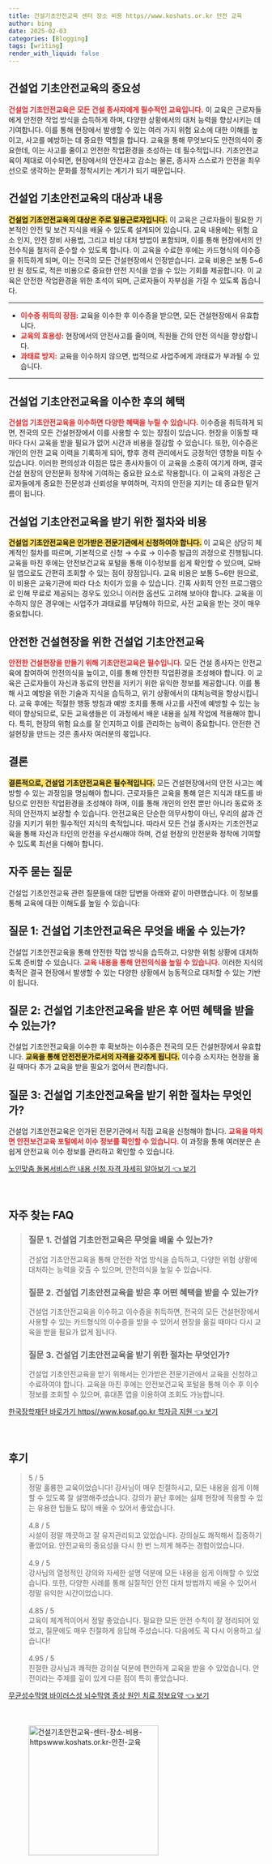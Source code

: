 ```yaml
---
title: 건설기초안전교육 센터 장소 비용 https//www.koshats.or.kr 안전 교육
author: bing
date: 2025-02-03
categories: [Blogging]
tags: [writing]
render_with_liquid: false
---
```



<h2 id='건설업_기초안전교육의_중요성'>건설업 기초안전교육의 중요성</h2>

<p><b><span style="color: #ee2323;">건설업 기초안전교육은 모든 건설 종사자에게 필수적인 교육입니다.</span></b> 이 교육은 근로자들에게 안전한 작업 방식을 습득하게 하며, 다양한 상황에서의 대처 능력을 향상시키는 데 기여합니다. 이를 통해 현장에서 발생할 수 있는 여러 가지 위험 요소에 대한 이해를 높이고, 사고를 예방하는 데 중요한 역할을 합니다. 교육을 통해 무엇보다도 안전의식이 중요한데, 이는 사고를 줄이고 안전한 작업환경을 조성하는 데 필수적입니다. 기초안전교육이 제대로 이수되면, 현장에서의 안전사고 감소는 물론, 종사자 스스로가 안전을 최우선으로 생각하는 문화를 정착시키는 계기가 되기 때문입니다.</p>

<h2 id='대상과_내용'>건설업 기초안전교육의 대상과 내용</h2>

<p><b><span style="background-color: #ffe066;">건설업 기초안전교육의 대상은 주로 일용근로자입니다.</span></b> 이 교육은 근로자들이 필요한 기본적인 안전 및 보건 지식을 배울 수 있도록 설계되어 있습니다. 교육 내용에는 위험 요소 인지, 안전 장비 사용법, 그리고 비상 대처 방법이 포함되며, 이를 통해 현장에서의 안전수칙을 철저히 준수할 수 있도록 합니다. 이 교육을 수료한 후에는 카드형식의 이수증을 취득하게 되며, 이는 전국의 모든 건설현장에서 인정받습니다. 교육 비용은 보통 5~6만 원 정도로, 적은 비용으로 중요한 안전 지식을 얻을 수 있는 기회를 제공합니다. 이 교육은 안전한 작업환경을 위한 초석이 되며, 근로자들이 자부심을 가질 수 있도록 돕습니다.</p>

<hr />

<ul>
    <li><b><span style="color: #ee2323;">이수증 취득의 장점:</span></b> 교육을 이수한 후 이수증을 받으면, 모든 건설현장에서 유효합니다.</li>
    <li><b><span style="color: #ee2323;">교육의 효용성:</span></b> 현장에서의 안전사고를 줄이며, 직원들 간의 안전 의식을 향상합니다.</li>
    <li><b><span style="color: #ee2323;">과태료 방지:</span></b> 교육을 이수하지 않으면, 법적으로 사업주에게 과태료가 부과될 수 있습니다.</li>
</ul>

<hr />

<h2 id='이수증_혜택'>건설업 기초안전교육을 이수한 후의 혜택</h2>

<p><b><span style="color: #ee2323;">건설업 기초안전교육을 이수하면 다양한 혜택을 누릴 수 있습니다.</span></b> 이수증을 취득하게 되면, 전국의 모든 건설현장에서 이를 사용할 수 있는 장점이 있습니다. 현장을 이동할 때마다 다시 교육을 받을 필요가 없어 시간과 비용을 절감할 수 있습니다. 또한, 이수증은 개인의 안전 교육 이력을 기록하게 되어, 향후 경력 관리에서도 긍정적인 영향을 미칠 수 있습니다. 이러한 편의성과 이점은 많은 종사자들이 이 교육을 소중히 여기게 하며, 결국 건설 현장의 안전문화 정착에 기여하는 중요한 요소로 작용합니다. 이 교육의 과정은 근로자들에게 중요한 전문성과 신뢰성을 부여하며, 각자의 안전을 지키는 데 중요한 밑거름이 됩니다.</p>

<h2 id='신청절차와_비용'>건설업 기초안전교육을 받기 위한 절차와 비용</h2>

<p><b><span style="background-color: #ffe066;">건설업 기초안전교육은 인가받은 전문기관에서 신청하여야 합니다.</span></b> 이 교육은 상당히 체계적인 절차를 따르며, 기본적으로 신청 → 수료 → 이수증 발급의 과정으로 진행됩니다. 교육을 마친 후에는 안전보건교육 포털을 통해 이수정보를 쉽게 확인할 수 있으며, 모바일 앱으로도 간편히 조회할 수 있는 점이 장점입니다. 교육 비용은 보통 5~6만 원으로, 이 비용은 교육기관에 따라 다소 차이가 있을 수 있습니다. 간혹 사회적 안전 프로그램으로 인해 무료로 제공되는 경우도 있으니 이러한 옵션도 고려해 보아야 합니다. 교육을 이수하지 않은 경우에는 사업주가 과태료를 부담해야 하므로, 사전 교육을 받는 것이 매우 중요합니다.</p>

<h2 id='안전한_건설현장'>안전한 건설현장을 위한 건설업 기초안전교육</h2>

<p><b><span style="color: #ee2323;">안전한 건설현장을 만들기 위해 기초안전교육은 필수입니다.</span></b> 모든 건설 종사자는 안전교육에 참여하여 안전의식을 높이고, 이를 통해 안전한 작업환경을 조성해야 합니다. 이 교육은 근로자들이 자신과 동료의 안전을 지키기 위한 유익한 정보를 제공합니다. 이를 통해 사고 예방을 위한 기술과 지식을 습득하고, 위기 상황에서의 대처능력을 향상시킵니다. 교육 후에는 적절한 행동 방침과 예방 조치를 통해 사고를 사전에 예방할 수 있는 능력이 향상되므로, 모든 교육생들은 이 과정에서 배운 내용을 실제 작업에 적용해야 합니다. 특히, 현장의 위험 요소를 잘 인지하고 이를 관리하는 능력이 중요합니다. 안전한 건설현장을 만드는 것은 종사자 여러분의 몫입니다.</p>

<h2 id='결론'>결론</h2>

<p><b><span style="background-color: #ffe066;">결론적으로, 건설업 기초안전교육은 필수적입니다.</span></b> 모든 건설현장에서의 안전 사고는 예방할 수 있는 과정임을 명심해야 합니다. 근로자들은 교육을 통해 얻은 지식과 태도를 바탕으로 안전한 작업환경을 조성해야 하며, 이를 통해 개인의 안전 뿐만 아니라 동료와 조직의 안전까지 보장할 수 있습니다. 안전교육은 단순한 의무사항이 아닌, 우리의 삶과 건강을 지키기 위한 필수적인 지식의 축적입니다. 따라서 모든 건설 종사자는 기초안전교육을 통해 자신과 타인의 안전을 우선시해야 하며, 건설 현장의 안전문화 정착에 기여할 수 있도록 최선을 다해야 합니다.</p>

<h2 id='자주_묻는_질문'>자주 묻는 질문</h2>

<p>건설업 기초안전교육 관련 질문들에 대한 답변을 아래와 같이 마련했습니다. 이 정보를 통해 교육에 대한 이해도를 높일 수 있습니다:</p>

<h2 id='질문_1'>질문 1: 건설업 기초안전교육은 무엇을 배울 수 있는가?</h2>

<p>건설업 기초안전교육을 통해 안전한 작업 방식을 습득하고, 다양한 위험 상황에 대처하도록 준비할 수 있습니다. <b><span style="color: #ee2323;">교육 내용을 통해 안전의식을 높일 수 있습니다.</span></b> 이러한 지식의 축적은 결국 현장에서 발생할 수 있는 다양한 상황에서 능동적으로 대처할 수 있는 기반이 됩니다.</p>

<h2 id='질문_2'>질문 2: 건설업 기초안전교육을 받은 후 어떤 혜택을 받을 수 있는가?</h2>

<p>건설업 기초안전교육을 이수한 후 확보하는 이수증은 전국의 모든 건설현장에서 유효합니다. <b><span style="background-color: #ffe066;">교육을 통해 안전전문가로서의 자격을 갖추게 됩니다.</span></b> 이수증 소지자는 현장을 옮길 때마다 추가 교육을 받을 필요가 없어서 편리합니다.</p>

<h2 id='질문_3'>질문 3: 건설업 기초안전교육을 받기 위한 절차는 무엇인가?</h2>

<p>건설업 기초안전교육은 인가된 전문기관에서 직접 교육을 신청해야 합니다. <b><span style="color: #ee2323;">교육을 마치면 안전보건교육 포털에서 이수 정보를 확인할 수 있습니다.</span></b> 이 과정을 통해 여러분은 손쉽게 안전교육 이수 정보를 관리하고 확인할 수 있습니다.</p>


<p><a class="click-button" title="노인맞춤 돌봄서비스란 내용 신청 자격 자세히 알아보기" href="https://blackassets.github.io/posts/%EB%85%B8%EC%9D%B8%EB%A7%9E%EC%B6%A4-%EB%8F%8C%EB%B4%84%EC%84%9C%EB%B9%84%EC%8A%A4%EB%9E%80-%EB%82%B4%EC%9A%A9-%EC%8B%A0%EC%B2%AD-%EC%9E%90%EA%B2%A9-%EC%9E%90%EC%84%B8%ED%9E%88-%EC%95%8C%EC%95%84%EB%B3%B4%EA%B8%B0/" rel="dofollow">노인맞춤 돌봄서비스란 내용 신청 자격 자세히 알아보기 👈 보기</a></p><br>
<h2 id='자주_찾는_FAQ'>자주 찾는 FAQ</h2>
<div itemscope="" itemtype="https://schema.org/FAQPage"> 
<blockquote> 
<div itemscope="" itemprop="mainEntity" itemtype="https://schema.org/Question"> 
<h3 itemprop="name">질문 1. 건설업 기초안전교육은 무엇을 배울 수 있는가?</h3> 
<div itemscope="" itemprop="acceptedAnswer" itemtype="https://schema.org/Answer"> 
<span itemprop="text"> 
<p>건설업 기초안전교육을 통해 안전한 작업 방식을 습득하고, 다양한 위험 상황에 대처하는 능력을 갖출 수 있으며, 안전의식을 높일 수 있습니다.</p> 
</span> 
</div> 
</div> 

<div itemscope="" itemprop="mainEntity" itemtype="https://schema.org/Question"> 
<h3 itemprop="name">질문 2. 건설업 기초안전교육을 받은 후 어떤 혜택을 받을 수 있는가?</h3> 
<div itemscope="" itemprop="acceptedAnswer" itemtype="https://schema.org/Answer"> 
<span itemprop="text"> 
<p>건설업 기초안전교육을 이수하고 이수증을 취득하면, 전국의 모든 건설현장에서 사용할 수 있는 카드형식의 이수증을 받을 수 있어서 현장을 옮길 때마다 다시 교육을 받을 필요가 없게 됩니다.</p> 
</span> 
</div> 
</div> 

<div itemscope="" itemprop="mainEntity" itemtype="https://schema.org/Question"> 
<h3 itemprop="name">질문 3. 건설업 기초안전교육을 받기 위한 절차는 무엇인가?</h3> 
<div itemscope="" itemprop="acceptedAnswer" itemtype="https://schema.org/Answer"> 
<span itemprop="text"> 
<p>건설업 기초안전교육을 받기 위해서는 인가받은 전문기관에서 교육을 신청하고 수료하여야 합니다. 교육을 마친 후에는 안전보건교육 포털을 통해 이수 후 이수 정보를 조회할 수 있으며, 휴대폰 앱을 이용하여 조회도 가능합니다.</p> 
</span> 
</div> 
</div> 
</blockquote> 
</div>
<p><a class="click-button" title="한국장학재단 바로가기 https//www.kosaf.go.kr 학자금 지원" href="https://blackassets.github.io/posts/%ED%95%9C%EA%B5%AD%EC%9E%A5%ED%95%99%EC%9E%AC%EB%8B%A8-%EB%B0%94%EB%A1%9C%EA%B0%80%EA%B8%B0-httpswww.kosaf.go.kr-%ED%95%99%EC%9E%90%EA%B8%88-%EC%A7%80%EC%9B%90/" rel="dofollow">한국장학재단 바로가기 https//www.kosaf.go.kr 학자금 지원 👈 보기</a></p><br>
<h2 id='후기'>후기</h2>
<div itemscope itemtype="https://schema.org/Product">
  <blockquote>
    <div itemprop="review" itemscope itemtype="https://schema.org/Review">
      <div itemprop="reviewRating" itemscope itemtype="https://schema.org/Rating"> <span itemprop="ratingValue">5</span> / <span itemprop="bestRating">5</span> </div>
      <span itemprop="reviewBody">정말 훌륭한 교육이었습니다! 강사님이 매우 친절하시고, 모든 내용을 쉽게 이해할 수 있도록 잘 설명해주셨습니다. 강의가 끝난 후에는 실제 현장에 적용할 수 있는 유용한 팁들도 많이 배울 수 있어서 좋았습니다.</span>
    </div>
    <br>
    <div itemprop="review" itemscope itemtype="https://schema.org/Review">
      <div itemprop="reviewRating" itemscope itemtype="https://schema.org/Rating"> <span itemprop="ratingValue">4.8</span> / <span itemprop="bestRating">5</span> </div>
      <span itemprop="reviewBody">시설이 정말 깨끗하고 잘 유지관리되고 있었습니다. 강의실도 쾌적해서 집중하기 좋았어요. 안전교육의 중요성을 다시 한 번 느끼게 해주는 경험이었습니다.</span>
    </div>
    <br>
    <div itemprop="review" itemscope itemtype="https://schema.org/Review">
      <div itemprop="reviewRating" itemscope itemtype="https://schema.org/Rating"> <span itemprop="ratingValue">4.9</span> / <span itemprop="bestRating">5</span> </div>
      <span itemprop="reviewBody">강사님의 열정적인 강의와 자세한 설명 덕분에 모든 내용을 쉽게 이해할 수 있었습니다. 또한, 다양한 사례를 통해 실질적인 안전 대처 방법까지 배울 수 있어서 정말 유익한 시간이었습니다.</span>
    </div>
    <br>
    <div itemprop="review" itemscope itemtype="https://schema.org/Review">
      <div itemprop="reviewRating" itemscope itemtype="https://schema.org/Rating"> <span itemprop="ratingValue">4.85</span> / <span itemprop="bestRating">5</span> </div>
      <span itemprop="reviewBody">교육이 체계적이어서 정말 좋았습니다. 필요한 모든 안전 수칙이 잘 정리되어 있었고, 질문에도 매우 친절하게 응답해 주셨습니다. 다음에도 꼭 다시 이용하고 싶습니다!</span>
    </div>
    <br>
    <div itemprop="review" itemscope itemtype="https://schema.org/Review">
      <div itemprop="reviewRating" itemscope itemtype="https://schema.org/Rating"> <span itemprop="ratingValue">4.95</span> / <span itemprop="bestRating">5</span> </div>
      <span itemprop="reviewBody">친절한 강사님과 쾌적한 강의실 덕분에 편안하게 교육을 받을 수 있었습니다. 안전이라는 주제를 깊이 있게 다룬 점이 특히 좋았습니다.</span>
    </div>
  </blockquote>
</div>
<p><a class="click-button" title="무균성수막염 바이러스성 뇌수막염 증상 원인 치료 정보요약" href="https://blackassets.github.io/posts/%EB%AC%B4%EA%B7%A0%EC%84%B1%EC%88%98%EB%A7%89%EC%97%BC-%EB%B0%94%EC%9D%B4%EB%9F%AC%EC%8A%A4%EC%84%B1-%EB%87%8C%EC%88%98%EB%A7%89%EC%97%BC-%EC%A6%9D%EC%83%81-%EC%9B%90%EC%9D%B8-%EC%B9%98%EB%A3%8C-%EC%A0%95%EB%B3%B4%EC%9A%94%EC%95%BD/" rel="dofollow">무균성수막염 바이러스성 뇌수막염 증상 원인 치료 정보요약 👈 보기</a></p><br>
<figure class="image"><img src="https://blackassets.github.io/assets/img/thumbnail/건설기초안전교육-센터-장소-비용-httpswww.koshats.or.kr-안전-교육.webp" alt="건설기초안전교육-센터-장소-비용-httpswww.koshats.or.kr-안전-교육" width="256" height="256"></figure>